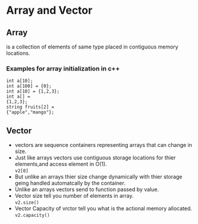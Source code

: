# Array and Vector

## Array

is a collection of elements of same type placed in contiguous memory locations.

### Examples for array initialization in c++

<code>int a[10];</code>
<br/>
<code>int a[100] = {0};</code><br/>
<code>int a[10] = {1,2,3};</code><br/>
<code>int a[] = {1,2,3};</code><br/>
<code>string fruits[2] = {"apple","mango"};</code>

## Vector

- vectors are sequence containers representing arrays that can change in size.
- Just like arrays vectors use contiguous storage locations for thier elements,and access element in O(1).
<br/><code>v2[0]</code>
- But unlike an arrays thier size change dynamically with thier storage geing handled automatcally by the container.
- Unlike an arrays vectors send to function passed by value.
- Vector size tell you number of elements in array.
  <br/><code>v2.size()</code>
- Vector Capacity of vrctor tell you what is the actional memory allocated.
  <br/><code>v2.capacity()</code>
